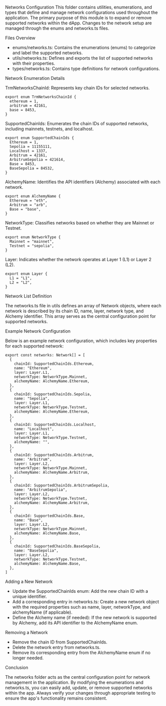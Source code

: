 Networks Configuration
This folder contains utilities, enumerations, and types that define and manage network configurations used throughout the application. The primary purpose of this module is to expand or remove supported networks within the dApp. Changes to the network setup are managed through the enums and networks.ts files.

Files Overview
- enums/networks.ts: Contains the enumerations (enums) to categorize and label the supported networks.
- utils/networks.ts: Defines and exports the list of supported networks with their properties.
- types/networks.ts: Contains type definitions for network configurations.

Network Enumeration Details

TrmNetworksChainId: Represents key chain IDs for selected networks.

```
export enum TrmNetworksChainId {
  ethereum = 1,
  arbitrum = 42161,
  base = 8453,
}
```

SupportedChainIds: Enumerates the chain IDs of supported networks, including mainnets, testnets, and localhost.

```
export enum SupportedChainIds {
  Ethereum = 1,
  Sepolia = 11155111,
  Localhost = 1337,
  Arbitrum = 42161,
  ArbitrumSepolia = 421614,
  Base = 8453,
  BaseSepolia = 84532,
}
```

AlchemyName: Identifies the API identifiers (Alchemy) associated with each network.

```
export enum AlchemyName {
  Ethereum = "eth",
  Arbitrum = "arb",
  Base = "base",
}
```

NetworkType: Classifies networks based on whether they are Mainnet or Testnet.

```
export enum NetworkType {
  Mainnet = "mainnet",
  Testnet = "sepolia",
}
```

Layer: Indicates whether the network operates at Layer 1 (L1) or Layer 2 (L2).

```
export enum Layer {
  L1 = "L1",
  L2 = "L2",
}
```

Network List Definition

The networks.ts file in utils defines an array of Network objects, where each network is described by its chain ID, name, layer, network type, and Alchemy identifier. This array serves as the central configuration point for supported networks.

Example Network Configuration

Below is an example network configuration, which includes key properties for each supported network:

```
export const networks: Network[] = [
  {
    chainId: SupportedChainIds.Ethereum,
    name: "Ethereum",
    layer: Layer.L1,
    networkType: NetworkType.Mainnet,
    alchemyName: AlchemyName.Ethereum,
  },
  {
    chainId: SupportedChainIds.Sepolia,
    name: "Sepolia",
    layer: Layer.L1,
    networkType: NetworkType.Testnet,
    alchemyName: AlchemyName.Ethereum,
  },
  {
    chainId: SupportedChainIds.Localhost,
    name: "Localhost",
    layer: Layer.L1,
    networkType: NetworkType.Testnet,
    alchemyName: "",
  },
  {
    chainId: SupportedChainIds.Arbitrum,
    name: "Arbitrum",
    layer: Layer.L2,
    networkType: NetworkType.Mainnet,
    alchemyName: AlchemyName.Arbitrum,
  },
  {
    chainId: SupportedChainIds.ArbitrumSepolia,
    name: "ArbitrumSepolia",
    layer: Layer.L2,
    networkType: NetworkType.Testnet,
    alchemyName: AlchemyName.Arbitrum,
  },
  {
    chainId: SupportedChainIds.Base,
    name: "Base",
    layer: Layer.L2,
    networkType: NetworkType.Mainnet,
    alchemyName: AlchemyName.Base,
  },
  {
    chainId: SupportedChainIds.BaseSepolia,
    name: "BaseSepolia",
    layer: Layer.L2,
    networkType: NetworkType.Testnet,
    alchemyName: AlchemyName.Base,
  },
]
```

Adding a New Network

- Update the SupportedChainIds enum: Add the new chain ID with a unique identifier.
- Add a corresponding entry in networks.ts: Create a new network object with the required properties such as name, layer, networkType, and alchemyName (if applicable).
- Define the Alchemy name (if needed): If the new network is supported by Alchemy, add its API identifier to the AlchemyName enum.

Removing a Network

- Remove the chain ID from SupportedChainIds.
- Delete the network entry from networks.ts.
- Remove its corresponding entry from the AlchemyName enum if no longer needed.

Conclusion

The networks folder acts as the central configuration point for network management in the application. By modifying the enumerations and networks.ts, you can easily add, update, or remove supported networks within the app. Always verify your changes through appropriate testing to ensure the app's functionality remains consistent.
